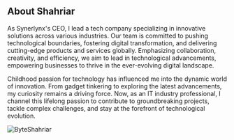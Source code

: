 ## About Shahriar

As Synerlynx's CEO, I lead a tech company specializing in innovative solutions across various industries. Our team is committed to pushing technological boundaries, fostering digital transformation, and delivering cutting-edge products and services globally. Emphasizing collaboration, creativity, and efficiency, we aim to lead in technological advancements, empowering businesses to thrive in the ever-evolving digital landscape.

Childhood passion for technology has influenced me into the dynamic world of innovation. From gadget tinkering to exploring the latest advancements, my curiosity remains a driving force. Now, as an IT industry professional, I channel this lifelong passion to contribute to groundbreaking projects, tackle complex challenges, and stay at the forefront of technological evolution.

<img src="https://komarev.com/ghpvc/?username=ByteShahriar" alt="ByteShahriar"/>
